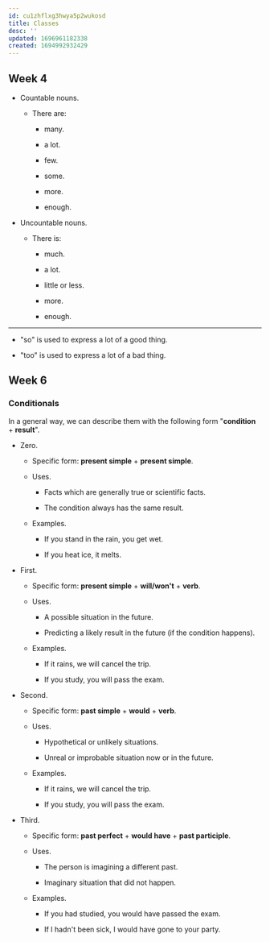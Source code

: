 ```yaml
---
id: cu1zhflxg3hwya5p2wukosd
title: Classes
desc: ''
updated: 1696961182338
created: 1694992932429
---
```


## Week 4

- Countable nouns.

	- There are:

		- many.

		- a lot.

		- few.

		- some.

		- more.

		- enough.

- Uncountable nouns.

	- There is:

		- much.

		- a lot.

		- little or less.

		- more.

		- enough.

---

- "so" is used to express a lot of a good thing.

- "too" is used to express a lot of a bad thing.

## Week 6

### Conditionals

In a general way, we can describe them with the following form "**condition** + **result**".

- Zero.

	- Specific form: **present simple** + **present simple**.

	- Uses.

		- Facts which are generally true or scientific facts.

		- The condition always has the same result.

	- Examples.

		- If you stand in the rain, you get wet.

		- If you heat ice, it melts.

- First.

	- Specific form: **present simple** + **will/won't** + **verb**.

	- Uses.

		- A possible situation in the future.

		- Predicting a likely result in the future (if the condition happens).

	- Examples.

		- If it rains, we will cancel the trip.

		- If you study, you will pass the exam.

- Second.

	- Specific form: **past simple** + **would** + **verb**.

	- Uses.

		- Hypothetical or unlikely situations.

		- Unreal or improbable situation now or in the future.

	- Examples.

		- If it rains, we will cancel the trip.

		- If you study, you will pass the exam.

- Third.

	- Specific form: **past perfect** + **would have** + **past participle**.

	- Uses.

		- The person is imagining a different past.

		- Imaginary situation that did not happen.

	- Examples.

		- If you had studied, you would have passed the exam.

		- If I hadn't been sick, I would have gone to your party.
